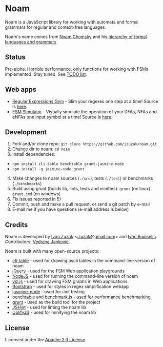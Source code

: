 # Noam

Noam is a JavaScript library for working with automata and formal grammars for regular and context-free languages.

Noam's name comes from [Noam Chomsky](http://en.wikipedia.org/wiki/Noam_Chomsky) and his [hierarchy of formal languages and grammars](http://en.wikipedia.org/wiki/Chomsky_hierarchy).

## Status

Pre-alpha.
Horrible performance, only functions for working with FSMs implemented.
Stay tuned.
See [TODO list](https://github.com/izuzak/noam/blob/master/TODO.md).

## Web apps

* [Regular Expressions Gym](http://izuzak.github.com/noam/webapps/regex_play.html) - Slim your regexes one step at a time! Source is [here](https://github.com/izuzak/noam/blob/master/webapps/regex_play.html).
* [FSM Simulator](http://izuzak.github.com/noam/webapps/fsm_simulation.html) - Visually simulate the operation of your DFAs, NFAs and eNFAs one input symbol at a time! Source is [here](https://github.com/izuzak/noam/blob/master/webapps/fsm_simulation.html).

## Development

1. Fork and/or clone repo: `git clone https://github.com/izuzak/noam.git`
2. Change dir to noam: `cd noam`
3. Install dependencies:
  * `npm install cli-table benchtable grunt-jasmine-node`
  * `npm install -g jasmine-node grunt`
4. Make changes to noam sources (`./src`), tests (`./test`) or benchmarks (`./benchmarks`)
5. Build using grunt (builds lib, lints, tests and minifies): `grunt` (on linux), `grunt.cmd` (on windows)
6. Fix issues reported in 5)
7. Commit, push and make a pull request, or send a git patch by e-mail
8. E-mail me if you have questions (e-mail address is below)

## Credits

Noam is developed by [Ivan Zuzak](http://ivanzuzak.info) &lt;izuzak@gmail.com&gt; and [Ivan Budiselic](https://github.com/ibudiselic). Contributors: [Vedrana Jankovic](http://vedri.ca/).

Noam is built with many open-source projects:
* [cli-table](https://github.com/LearnBoost/cli-table) - used for drawing ascii tables in the command-line version of noam
* [jQuery](http://jquery.com/) - used for the FSM Web application playgrounds
* [NodeJS](http://nodejs.org/) - used for running the command-line version of noam
* [viz.js](https://github.com/mdaines/viz.js) - used for drawing FSM graphs in Web applications
* [Bootstrap](http://twitter.github.com/bootstrap/) - used for styles in regex simplification webapp
* [jasmine-node](https://github.com/mhevery/jasmine-node) - used for unit testing
* [benchtable](https://github.com/izuzak/benchtable) and [benchmark.js](http://benchmarkjs.com/) - used for performance benchmarking
* [grunt](http://gruntjs.com/) - used as the build tool for the project
* [JSHint](http://www.jshint.com/) - used for linting the noam lib
* [UglifyJS](https://github.com/mishoo/UglifyJS/) - used for minifying the noam lib

## License

Licensed under the [Apache 2.0 License](https://github.com/izuzak/noam/blob/master/LICENSE.md).

